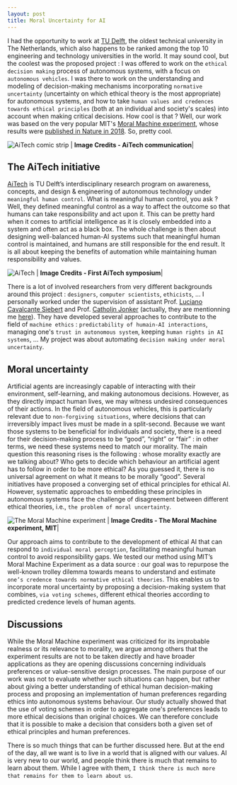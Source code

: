 ```yaml
---
layout: post
title: Moral Uncertainty for AI
---
```


I had the opportunity to work at [TU Delft](https://www.tudelft.nl/), the oldest technical university in The Netherlands, which also happens to be ranked among the top 10 engineering and technology universities in the world. It may sound cool, but the coolest was the proposed project : I was offered to work on the `ethical decision making` process of autonomous systems, with a focus on `autonomous vehicles`. I was there to work on the understanding and modeling of decision-making mechanisms incorporating `normative uncertainty` (uncertainty on which ethical theory is the most appropriate) for autonomous systems, and how to take `human values and credences towards ethical principles` (both at an individual and society's scales) into account when making critical decisions. How cool is that ? Well, our work was based on the very popular MIT's [Moral Machine experiment](https://www.moralmachine.net/), whose results were [published in Nature in 2018](https://www.nature.com/articles/s41586-018-0637-6). So, pretty cool.


![AiTech comic strip](https://pbs.twimg.com/media/Fd0GOYKXgAAggJ8?format=jpg&name=large "AiTech comic strip. Important but fun stuff")
| <b>Image Credits - AiTech communication</b>|

## The AiTech initiative
[AiTech](https://www.tudelft.nl/aitech) is TU Delft’s interdisciplinary research program on awareness, concepts, and design & engineering of autonomous technology under `meaningful human control`. What is meaningful human control, you ask ? Well, they defined meaningful control as a way to affect the outcome so that humans can take responsibility and act upon it. This can be pretty hard when it comes to artificial intelligence as it is closely embedded into a system and often act as a black box. The whole challenge is then about designing well-balanced human-AI systems such that meaningful human control is maintained, and humans are still responsible for the end result. It is all about keeping the benefits of automation while maintaining human responsibility and values.

![AiTech](https://d2k0ddhflgrk1i.cloudfront.net/Websections/AiTech/NEW/IMG_6254.jpg "First AiTech symposium. Clearly some hot topics.")
| <b>Image Credits - First AiTech symposium</b>|

There is a lot of involved researchers from very different backgrounds around this project : `designers`, `computer scientists`, `ethicists`, ... I personally worked under the supervision of assistant Prof. [Luciano Cavalcante Siebert](https://www.tudelft.nl/ewi/over-de-faculteit/afdelingen/intelligent-systems/interactive-intelligence/people/current-group-members/luciano-cavalcante-siebert) and Prof. [Catholjn Jonker](https://catholijnjonker.nl/) (actually, they are mentionning me [here](https://www.tudelft.nl/aitech/output#:~:text=Supervision%20of%20internship%20(student%20from%C2%A0%20IMT%20Mines%20Ales%2C%20France)%20on%20%E2%80%9CEthical%20decision%20making%20for%20autonomous%20systems%20considering%20moral%20uncertainty%E2%80%9D%20%40EEMCS%20%2D%20Luciano%2C%20Catholijn)). They have developed several approaches to contribute to the field of `machine ethics` : `predictability of humain-AI interactions`, managing one's `trust in autonomous system`, keeping `human rights in AI systems`, ... My project was about automating `decision making under moral uncertainty`.

## Moral uncertainty
Artificial agents are increasingly capable of interacting with their environment, self-learning, and making autonomous decisions. However, as they directly impact human lives, we may witness undesired consequences of their actions. In the field of autonomous vehicles, this is particularly relevant due to `non-forgiving situations`, where decisions that can irreversibly impact lives must be made in a split-second. Because we want those systems to be beneficial for individuals and society, there is a need for their decision-making process to be “good”, “right” or “fair” : in other terms, we need these systems need to match our morality. The main question this reasoning rises is the following : whose morality exactly are we talking about? Who gets to decide which behaviour an artificial agent has to follow in order to be more ethical? As you guessed it, there is no universal agreement on what it means to be morally “good”. Several initiatives have proposed a converging set of ethical principles for ethical AI. However, systematic approaches to embedding these principles in autonomous systems face the challenge of disagreement between different ethical theories, i.e., `the problem of moral uncertainty`.

![The Moral Machine experiment](https://upload.wikimedia.org/wikipedia/commons/3/37/Moral_Machine_Screenshot.png "The Moral Machine experiment. Tough choice, huh ?")
| <b>Image Credits - The Moral Machine experiment, MIT</b>|

Our approach aims to contribute to the development of ethical AI that can respond to `individual moral perception`, facilitating meaningful human control to avoid responsibility gaps. We tested our method using MIT’s Moral Machine Experiment as a data source : our goal was to repurpose the well-known trolley dilemma towards means to understand and estimate `one’s credence towards normative ethical theories`. This enables us to incorporate moral uncertainty by proposing a decision-making system that combines, `via voting schemes`, different ethical theories according to predicted credence levels of human agents.

## Discussions
While the Moral Machine experiment was criticized for its improbable realness or its relevance to morality, we argue among others that the experiment results are not to be taken directly and have broader applications as they are opening discussions concerning individuals preferences or value-sensitive design processes. The main purpose of our work was not to evaluate whether such situations can happen, but rather about giving a better understanding of ethical human decision-making process and proposing an implementation of human preferences regarding ethics into autonomous systems behaviour. Our study actually showed that the use of voting schemes in order to aggregate one's preferences leads to more ethical decisions than original choices. We can therefore conclude that it is possible to make a decision that considers both a given set of ethical principles and human preferences.

There is so much things that can be further discussed here. But at the end of the day, all we want is to live in a world that is aligned with our values. AI is very new to our world, and people think there is much that remains to learn about them. While I agree with them, `I think there is much more that remains for them to learn about us`.